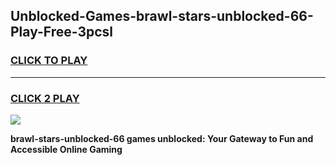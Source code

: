 
## Unblocked-Games-brawl-stars-unblocked-66-Play-Free-3pcsl
<h3>
<a href="https://premium76.site?title=brawl-stars-unblocked-66&ref=21A">CLICK TO PLAY</a></h3>
<hr>

<h3>
<a href="https://premium76.site?title=brawl-stars-unblocked-66&ref=21A">CLICK 2 PLAY</a>
  
</h3>

<a href="https://premium76.site?title=brawl-stars-unblocked-66&ref=21A"><img src="https://clearcache.store/games.png"></a>


**brawl-stars-unblocked-66 games unblocked: Your Gateway to Fun and Accessible Online Gaming**
